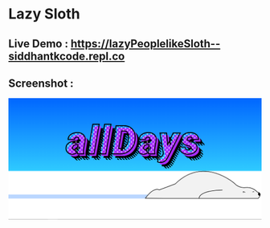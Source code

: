 # Lazy Sloth

## Live Demo : https://lazyPeoplelikeSloth--siddhantkcode.repl.co 

## Screenshot :

![Screenshot](https://github.com/Siddhant-K-code/Lazy-Sloth/blob/master/Screenshot.png)
